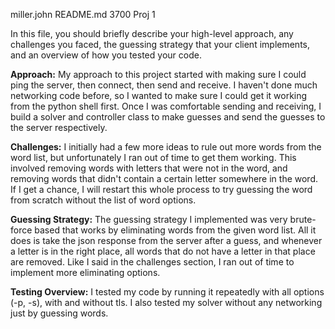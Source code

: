miller.john 
README.md
3700 Proj 1

In this file, you should briefly describe your high-level approach, any challenges you faced, the guessing strategy that your client implements, and an overview of how you tested your code.

**Approach:**
My approach to this project started with making sure I could ping the server, then connect, then send and receive. I haven't done much networking code before, so I wanted to make sure I could get it working from the python shell first. Once I was comfortable sending and receiving, I build a solver and controller class to make guesses and send the guesses to the server respectively. 

**Challenges:**
I initially had a few more ideas to rule out more words from the word list, but unfortunately I ran out of time to get them working. This involved removing words with letters that were not in the word, and removing words that didn't contain a certain letter somewhere in the word. If I get a chance, I will restart this whole process to try guessing the word from scratch without the list of word options.

**Guessing Strategy:**
The guessing strategy I implemented was very brute-force based that works by eliminating words from the given word list. All it does is take the json response from the server after a guess, and whenever a letter is in the right place, all words that do not have a letter in that place are removed. Like I said in the challenges section, I ran out of time to implement more eliminating options.

**Testing Overview:**
I tested my code by running it repeatedly with all options (-p, -s), with and without tls. I also tested my solver without any networking just by guessing words.
